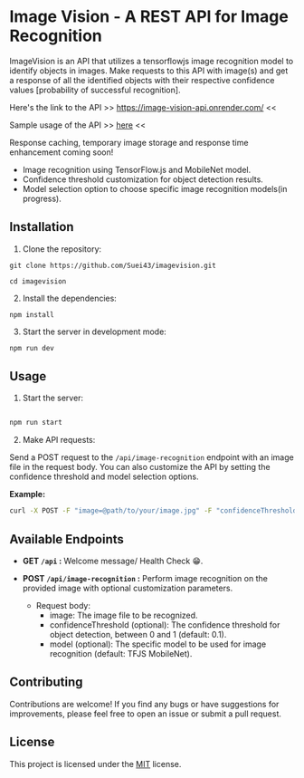 # Image Vision - A REST API for Image Recognition

ImageVision is an API that utilizes a tensorflowjs image recognition model to identify objects in images. Make requests to this API with image(s) and get a response of all the identified objects with their respective confidence values [probability of successful recognition].

Here's the link to the API >> https://image-vision-api.onrender.com/ <<

                                                          
Sample usage of the API >> [here](https://github.com/Suei43/imagevison-fe) <<

Response caching, temporary image storage and response time enhancement coming soon!

- Image recognition using TensorFlow.js and MobileNet model.
- Confidence threshold customization for object detection results.
- Model selection option to choose specific image recognition models(in progress).

## Installation

1. Clone the repository:

```
git clone https://github.com/Suei43/imagevision.git

cd imagevision
```

2. Install the dependencies:

```
npm install
```

3. Start the server in development mode:

```bash
npm run dev

```

## Usage

1. Start the server:

```bash

npm run start

```

2. Make API requests:

Send a POST request to the `/api/image-recognition` endpoint with an image file in the request body. You can also customize the API by setting the confidence threshold and model selection options.

**Example:**

```bash
curl -X POST -F "image=@path/to/your/image.jpg" -F "confidenceThreshold=0.5" -F http://localhost:3000/api/image-recognition
```

## Available Endpoints
- **GET `/api` :** Welcome message/ Health Check 😁.

- **POST `/api/image-recognition` :** Perform image recognition on the provided image with optional customization parameters.
  - Request body:
    - image: The image file to be recognized.
    - confidenceThreshold (optional): The confidence threshold for object detection, between 0 and 1 (default: 0.1).
    - model (optional): The specific model to be used for image recognition (default: TFJS MobileNet).

## Contributing

Contributions are welcome! If you find any bugs or have suggestions for improvements, please feel free to open an issue or submit a pull request.

## License

This project is licensed under the <a href="https://opensource.org/license/mit/">MIT</a> license.
